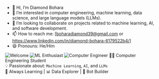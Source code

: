- 👋 Hi, I’m Diamond Bohara
- 👀 I’m interested in computer engineering, machine learning, data science, and large language models (LLMs).
- 💞️ I’m looking to collaborate on projects related to machine learning, AI, and software development.
- 📫 How to reach me: [boharadiamond39@gmail.com or https://www.linkedin.com/in/diamond-bohara-6179522b4/]
- 😄 Pronouns: He/Him

<!---
boharadiamond/boharadiamond is a ✨ special ✨ repository because its `README.md` (this file) appears on your GitHub profile.
You can click the Preview link to take a look at your changes.
--->
![Welcome](https://media.giphy.com/media/hvRJCLFzcasrR4ia7z/giphy.gif)
![ML Enthusiast](https://img.shields.io/badge/Machine%20Learning-Enthusiast-blue?style=for-the-badge&logo=python)
![Computer Engineer](https://img.shields.io/badge/Computer%20Engineering-Student-green?style=for-the-badge)
👨‍💻 Computer Engineering Student  
💡 Passionate about: `Machine Learning`, `AI`, and `LLMs`  
🚀 Always Learning | 📊 Data Explorer | 🤖 Bot Builder  



